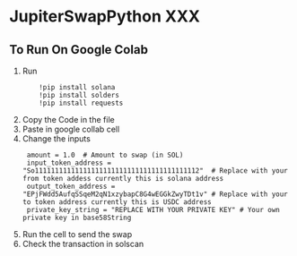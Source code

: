 # JupiterSwapPython XXX
## To Run On Google Colab
1. Run
   ```
       !pip install solana
       !pip install solders
       !pip install requests
    ```
2. Copy the Code in the file
3. Paste in google collab cell
4. Change the inputs
   ```
    amount = 1.0  # Amount to swap (in SOL)
    input_token_address = "So11111111111111111111111111111111111111112"  # Replace with your from token addess currently this is solana address
    output_token_address = "EPjFWdd5AufqSSqeM2qN1xzybapC8G4wEGGkZwyTDt1v" # Replace with your to token address currently this is USDC address
    private_key_string = "REPLACE WITH YOUR PRIVATE KEY" # Your own private key in base58String
   ```
5. Run the cell to send the swap
6. Check the transaction in solscan
